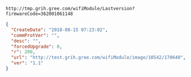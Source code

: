 `http://tmp.grih.gree.com/wifiModule/Lastversion?firmwareCode=362001061148`

```json
{
  "CreateDate": "2018-08-15 07:23:02",
  "commProtVer": "",
  "desc": "",
  "forcedUpgrade": 0,
  "r": 200,
  "url": "http://test.grih.gree.com/wifiModule/image/10542/170640",
  "ver": "1.1"
}
```